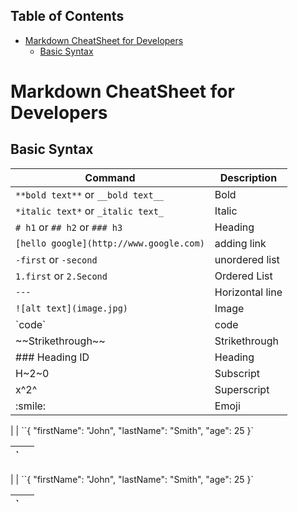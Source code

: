 ## Table of Contents

- [Markdown CheatSheet for Developers](#markdown-cheatsheet-for-developers)
  - [Basic Syntax](#basic-syntax)

# Markdown CheatSheet for Developers

## Basic Syntax

| Command                                 | Description     |
| --------------------------------------- | --------------- |
| `**bold text**` or `__bold text__`      | Bold            |
| `*italic text*` or `_italic text_`      | Italic          |
| `# h1` or `## h2` or `### h3`           | Heading         |
| `[hello google](http://www.google.com)` | adding link     |
| `-first` or `-second`                   | unordered list  |
| `1.first` or `2.Second`                 | Ordered List    |
| `---`                                   | Horizontal line |
| `![alt text](image.jpg)`                | Image           |
| \`code\`                                | code            |
| \~\~Strikethrough\~\~                   | Strikethrough   |
| \#\#\# Heading ID                       | Heading         |
| H\~2\~0                                 | Subscript       |
| x\^2\^                                  | Superscript     |
| \:smile:                                | Emoji           |

| [](https://www.markdownguide.org/extended-syntax/#fenced-code-blocks) | ``{ "firstName": "John", "lastName": "Smith", "age": 25 }`

| `   |     |
| --- | --- |

| [](https://www.markdownguide.org/extended-syntax/#fenced-code-blocks) | ``{ "firstName": "John", "lastName": "Smith", "age": 25 }`

| `   |     |
| --- | --- |
